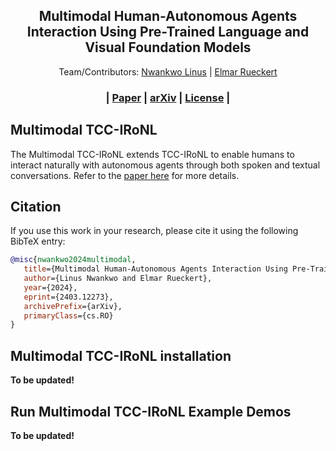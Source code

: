 <p align="center">

  <h2 align="center">Multimodal Human-Autonomous Agents Interaction Using Pre-Trained Language and Visual Foundation Models</h2>
  <p align="center">
      Team/Contributors:  <a href="https://cps.unileoben.ac.at/m-sc-linus/">Nwankwo Linus</a> | <a href="https://cps.unileoben.ac.at/prof-elmar/">Elmar Rueckert</a>
  </p>
  
<p align="center">
  <h3 align="center"> | <a href="https://human-llm-interaction.github.io/workshop/hri24/papers/hllmi24_paper_5.pdf">Paper</a> | <a href="https://arxiv.org/abs/2403.12273">arXiv</a> | <a href="https://creativecommons.org/licenses/by/4.0/">License</a> | </h3>
  <div align="center"></div>
</p>

## Multimodal TCC-IRoNL
The Multimodal TCC-IRoNL extends TCC-IRoNL to enable humans to interact naturally with autonomous agents through both spoken and textual conversations. Refer to the [paper here](https://human-llm-interaction.github.io/workshop/hri24/papers/hllmi24_paper_5.pdf) for more details.

## Citation
If you use this work in your research, please cite it using the following BibTeX entry:
```bibtex
@misc{nwankwo2024multimodal,
   title={Multimodal Human-Autonomous Agents Interaction Using Pre-Trained Language and Visual Foundation Models}, 
   author={Linus Nwankwo and Elmar Rueckert},
   year={2024},
   eprint={2403.12273},
   archivePrefix={arXiv},
   primaryClass={cs.RO}
}
```

## Multimodal TCC-IRoNL installation

**To be updated!**

## Run Multimodal TCC-IRoNL Example Demos

**To be updated!**


